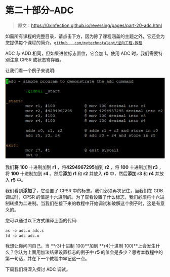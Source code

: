 # 第二十部分–ADC

> 原文：<https://0xinfection.github.io/reversing/pages/part-20-adc.html>

如需所有课程的完整目录，请点击下方，因为除了课程涵盖的主题之外，它还会为您提供每个课程的简介。[`github . com/mytechnotalent/逆向工程-教程`](https://github.com/mytechnotalent/Reverse-Engineering-Tutorial)

ADC 与 ADD 相同，但如果进位标志置位，它会加 1。使用 ADC 时，我们需要特别注意 CPSR 或状态寄存器。

让我们看一个例子来说明:

![](img/02e0af01fa04635bfc00c4d1e1b3152f.png)

我们**将** **100** 十进制加到 **r1** ，将**4294967295**加到 **r2** ，将 **100** 十进制加到 **r3** ，将 **100** 十进制加到 **r4** 。然后**添加 r1** 和 **r2** 并放入 **r0** 中，然后**添加 r3** 和 **r4** 并放入 **r5** 中。

我们看到**添加了**，它设置了 CPSR 中的标志。我们必须再次记住，当我们在 GDB 调试时，CPSR 的值是十六进制的。为了查看设置了什么标志，我们必须将十六进制转换为二进制。当我们在接下来的教程中开始调试和破解这个例子时，这是有意义的。

您可以通过以下方式编译上面的代码:

```
as -o adc.o adc.s
ld -o adc adc.o

```

我想让你问问自己，当 **r3(十进制 100)**加到 **r4(十进制 100)**上会发生什么？你认为上面用加法结果设置标志的例子中 **r5** 的值会是多少？思考本教程中的第一句话，并在下一个教程中牢记这一点。

下周我们将深入探讨 ADC 调试。